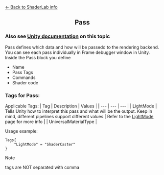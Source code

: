 [<- Back to ShaderLab info](../About.md)
<h2 align="center">Pass</h2>

### Also see [Unity documentation](https://docs.unity3d.com/Manual/SL-Pass.html) on this topic

Pass defines which data and how will be passedd to the rendering backend. You can see each pass individually in Frame debugger window in Unity. Inside the Pass block you define
- Name
- Pass Tags
- Commands
- Shader code  

### Tags for Pass:

Applicable Tags:
| Tag | Description | Values |
| --- | --- | --- |
| LightMode | Tells Unity how to interpret this pass and what will be the output. Keep in mind, different pipelines support different values | Refer to the [LightMode](./LightMode.md) page for more info |
| UniversalMaterialType | 


Usage example:  
```
Tags{
    "LightMode" = "ShaderCaster"
}
```

> [!NOTE]
> tags are NOT separated with comma
>